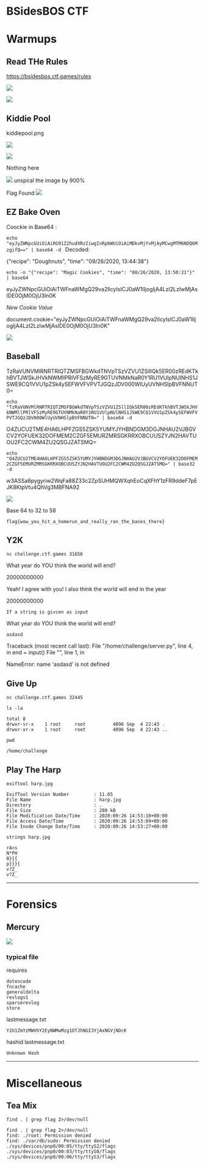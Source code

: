 # BSidesBOS CTF

# Warmups

## Read THe Rules

https://bsidesbos.ctf.games/rules

![](2020-09-26-18-25-56.png)

![](2020-09-26-09-19-23.png)

## Kiddie Pool

kiddiepool.png 

![](ctf/kiddie_pool.png)

![](2020-09-26-09-24-15.png)

Nothing here

![](2020-09-26-09-25-45.png)
 unspiral the image by 900%

Flag Found
![](2020-09-26-09-40-43.png)




## EZ Bake Oven

Coockie in Base64 :

`echo "eyJyZWNpcGUiOiAiRG91Z2hudXRzIiwgInRpbWUiOiAiMDkvMjYvMjAyMCwgMTM6NDQ6MzgifQ==" | base64 -d `
Decoded:

{"recipe": "Doughnuts", "time": "09/26/2020, 13:44:38"}


`echo -n "{"recipe": "Magic Cookies", "time": "08/26/2020, 13:50:21"}" | base64`

eyJyZWNpcGUiOiAiTWFnaWMgQ29va2llcyIsICJ0aW1lIjogIjA4LzI2LzIwMjAsIDE0OjM0OjU3In0K

*New Cookie Value*

document.cookie="eyJyZWNpcGUiOiAiTWFnaWMgQ29va2llcyIsICJ0aW1lIjogIjA4LzI2LzIwMjAsIDE0OjM0OjU3In0K"

![](2020-09-26-10-41-24.png)

## Baseball

TzRaVUNVMlRNRTRIQTZMSFBGWkdTNVpTSzVZVU1ZSllIQk5ER00zREdKTkhBVTJWSkJHVkNWMllPRlVFSzMyRE9GTUVNMkNaR0Y1RU1VUlpNUlNHS1JSWE9CQ1VVU1pZSk4ySEFWVFVPVTJGQzJDV000WlUyUVNHSlpBVFNNUT0=

`echo "TzRaVUNVMlRNRTRIQTZMSFBGWkdTNVpTSzVZVU1ZSllIQk5ER00zREdKTkhBVTJWSkJHVkNWMllPRlVFSzMyRE9GTUVNMkNaR0Y1RU1VUlpNUlNHS1JSWE9CQ1VVU1pZSk4ySEFWVFVPVTJGQzJDV000WlUyUVNHSlpBVFNNUT0=" | base64 -d`

O4ZUCU2TME4HA6LHPFZGS5ZSK5YUMYJYHBNDGM3DGJNHAU2VJBGVCV2YOFUEK32DOFMEM2CZGF5EMURZMRSGKRRXOBCUUSZYJN2HAVTUOU2FC2CWM4ZU2QSGJZATSMQ=

`echo "O4ZUCU2TME4HA6LHPFZGS5ZSK5YUMYJYHBNDGM3DGJNHAU2VJBGVCV2YOFUEK32DOFMEM2CZGF5EMURZMRSGKRRXOBCUUSZYJN2HAVTUOU2FC2CWM4ZU2QSGJZATSMQ=" | base32 -d`

w3ASSa8pygyriw2WqFa88Z33c2ZpSUHMQWXqhEoCqXFhY1zFR9ddeF7pEJK8KtpVtu4QhVg3MBFNA92

![](2020-09-26-12-32-18.png)

Base 64 to 32 to 58 

    flag{wow_you_hit_a_homerun_and_really_ran_the_bases_there}

## Y2K

`nc challenge.ctf.games 31656`

What year do YOU think the world will end?

20000000000

Yeah! I agree with you! I also think the world will end in the year 

20000000000
 
    If a string is givcen as input

What year do YOU think the world will end?

`asdasd`

Traceback (most recent call last):
  File "/home/challenge/server.py", line 4, in <module>
    end = input()
  File "<string>", line 1, in <module>

NameError: name 'asdasd' is not defined


## Give Up

`nc challenge.ctf.games 32445`

`ls -la`
    
    total 8
    drwxr-sr-x    1 root     root          4096 Sep  4 22:43 .
    drwxr-xr-x    1 root     root          4096 Sep  4 22:43 ..

`pwd`

    /home/challenge


## Play The Harp

`exiftool harp.jpg`

    ExifTool Version Number         : 11.65
    File Name                       : harp.jpg
    Directory                       : .
    File Size                       : 280 kB
    File Modification Date/Time     : 2020:09:26 14:53:10+00:00
    File Access Date/Time           : 2020:09:26 14:53:09+00:00
    File Inode Change Date/Time     : 2020:09:26 14:53:27+00:00


`strings harp.jpg`
    
    rA<s
    N*PH
    0}{{
    p}}}{
    v?Z_
    v?Z_

---

# Forensics 

## Mercury

![](2020-09-26-11-43-22.png)

### typical file

requires

    dotencode
    fncache
    generaldelta
    revlogv1
    sparserevlog
    store

lastmessage.txt

    Y2U1ZmYzMWVhY2EyNWMwMzg1OTJhNGI3YjAxNGVjNDcK

hashid lastmessage.txt

    Unknown Hash




 ---

# Miscellaneous

## Tea Mix

`find . | grep flag 2>/dev/null`

    find . | grep flag 2>/dev/null
    find: ./root: Permission denied
    find: ./var/db/sudo: Permission denied
    ./sys/devices/pnp0/00:05/tty/ttyS2/flags
    ./sys/devices/pnp0/00:03/tty/ttyS0/flags
    ./sys/devices/pnp0/00:06/tty/ttyS3/flags


